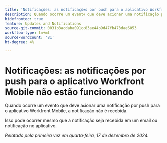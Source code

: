 ```yaml
---
title: 'Notificações: as notificações por push para o aplicativo Workfront Mobile não estão funcionando'
description: Quando ocorre um evento que deve acionar uma notificação por push para o aplicativo Workfront Mobile, a notificação não é recebida.
hidefromtoc: true
feature: Updates and Notifications
source-git-commit: 0031b3acdaba091cc83ae44b9d47fb473dae6053
workflow-type: tm+mt
source-wordcount: '81'
ht-degree: 4%

---
```



# Notificações: as notificações por push para o aplicativo Workfront Mobile não estão funcionando

Quando ocorre um evento que deve acionar uma notificação por push para o aplicativo Workfront Mobile, a notificação não é recebida.

Isso pode ocorrer mesmo que a notificação seja recebida em um email ou notificação no aplicativo.

_Relatado pela primeira vez em quarta-feira, 17 de dezembro de 2024._
